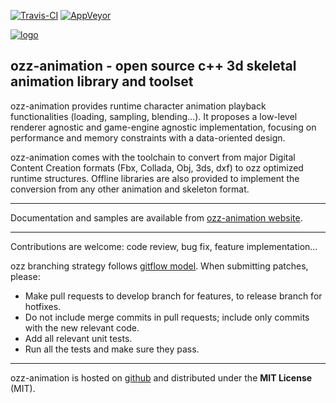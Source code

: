 [![Travis-CI](https://travis-ci.org/guillaumeblanc/ozz-animation.svg?branch=master)](http://travis-ci.org/guillaumeblanc/ozz-animation)
[![AppVeyor](https://ci.appveyor.com/api/projects/status/github/guillaumeblanc/ozz-animation?branch=master&svg=true)](http://ci.appveyor.com/project/guillaumeblanc/ozz-animation)

[![logo](media/icon/ozz-grey-256.png)](http://guillaumeblanc.github.io/ozz-animation/)

ozz-animation - open source c++ 3d skeletal animation library and toolset
-------------------------------------------------------------------------

ozz-animation provides runtime character animation playback functionalities (loading, sampling, blending...). It proposes a low-level renderer agnostic and game-engine agnostic implementation, focusing on performance and memory constraints with a data-oriented design.

ozz-animation comes with the toolchain to convert from major Digital Content Creation formats (Fbx, Collada, Obj, 3ds, dxf) to ozz optimized runtime structures. Offline libraries are also provided to implement the conversion from any other animation and skeleton format.

---

Documentation and samples are available from [ozz-animation website](http://guillaumeblanc.github.io/ozz-animation/).

---

Contributions are welcome: code review, bug fix, feature implementation...

ozz branching strategy follows [gitflow model](http://nvie.com/posts/a-successful-git-branching-model/). When submitting patches, please:
  - Make pull requests to develop branch for features, to release branch for hotfixes.
  - Do not include merge commits in pull requests; include only commits with the new relevant code.
  - Add all relevant unit tests.
  - Run all the tests and make sure they pass.

---

ozz-animation is hosted on [github](http://github.com/guillaumeblanc/ozz-animation/) and distributed under the **MIT License** (MIT).